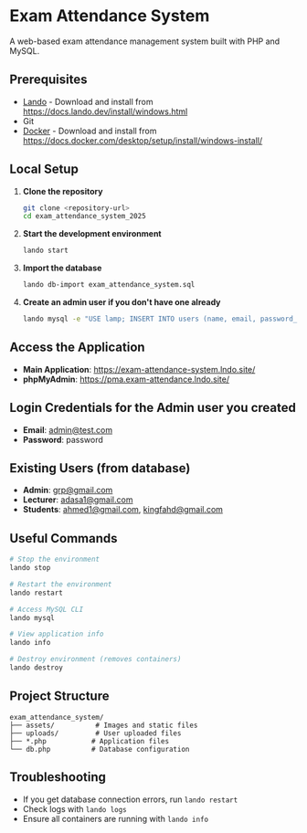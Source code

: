 # Exam Attendance System

A web-based exam attendance management system built with PHP and MySQL.

## Prerequisites

- [Lando](https://docs.lando.dev/install/) - Download and install from https://docs.lando.dev/install/windows.html
- Git
- [Docker](https://docs.docker.com/desktop/setup/install/windows-install/) - Download and install from https://docs.docker.com/desktop/setup/install/windows-install/

## Local Setup

1. **Clone the repository**
   ```bash
   git clone <repository-url>
   cd exam_attendance_system_2025
   ```

2. **Start the development environment**
   ```bash
   lando start
   ```

3. **Import the database**
   ```bash
   lando db-import exam_attendance_system.sql
   ```

4. **Create an admin user if you don't have one already**
   ```bash
   lando mysql -e "USE lamp; INSERT INTO users (name, email, password_hash, role) VALUES ('Admin', 'admin@test.com', '\$2y\$10\$92IXUNpkjO0rOQ5byMi.Ye4oKoEa3Ro9llC/.og/at2.uheWG/igi', 'admin');"
   ```

## Access the Application

- **Main Application**: https://exam-attendance-system.lndo.site/
- **phpMyAdmin**: https://pma.exam-attendance.lndo.site/

## Login Credentials for the Admin user you created

- **Email**: admin@test.com
- **Password**: password

## Existing Users (from database)

- **Admin**: grp@gmail.com
- **Lecturer**: adasa1@gmail.com  
- **Students**: ahmed1@gmail.com, kingfahd@gmail.com

## Useful Commands

```bash
# Stop the environment
lando stop

# Restart the environment
lando restart

# Access MySQL CLI
lando mysql

# View application info
lando info

# Destroy environment (removes containers)
lando destroy
```

## Project Structure

```
exam_attendance_system/
├── assets/          # Images and static files
├── uploads/         # User uploaded files
├── *.php           # Application files
└── db.php          # Database configuration
```

## Troubleshooting

- If you get database connection errors, run `lando restart`
- Check logs with `lando logs`
- Ensure all containers are running with `lando info`
